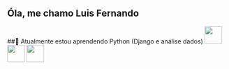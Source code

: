 
## Óla, me chamo Luis Fernando

##🌱 Atualmente estou aprendendo Python (Django e análise dados)
<img src="https://cdn.jsdelivr.net/gh/devicons/devicon/icons/django/django-plain.svg" width="40" height="40"/>
<img src="https://cdn.jsdelivr.net/gh/devicons/devicon/icons/pandas/pandas-original.svg" width="40" height="40"/>
<img src="https://cdn.jsdelivr.net/gh/devicons/devicon/icons/anaconda/anaconda-original.svg" width="40" height="40"/>
